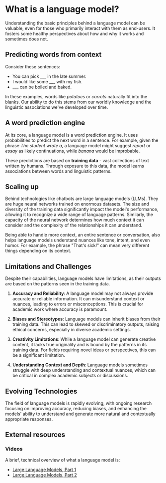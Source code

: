 # What is a language model?

Understanding the basic principles behind a language model can be valuable, even for those who primarily interact with them as end-users. It fosters some healthy perspectives about how and why it works and sometimes does not.

## Predicting words from context
Consider these sentences:

- You can pick ___ in the late summer.
- I would like some ___ with my fish.
- ___ can be boiled and baked.

In these examples, words like _potatoes_ or _carrots_ naturally fit into the blanks. Our ability to do this stems from our worldly knowledge and the linguistic associations we've developed over time.

## A word prediction engine
At its core, a language model is a word prediction engine. It uses probabilities to predict the next word in a sentence. For example, given the phrase _The student wrote a_, a language model might suggest _report_ or _essay_ as likely continuations, while _banana_ would be improbable.

These predictions are based on **training data** - vast collections of text written by humans. Through exposure to this data, the model learns associations between words and linguistic patterns.

## Scaling up
Behind technologies like chatbots are large language models (LLMs). They are huge neural networks trained on enormous datasets. The size and diversity of the training data significantly impact the model's performance, allowing it to recognize a wide range of language patterns. Similarly, the capacity of the neural network determines how much context it can consider and the complexity of the relationships it can understand.

Being able to handle more context, an entire sentence or conversation, also helps language models understand nuances like tone, intent, and even humor. For example, the phrase "That's sick!" can mean very different things depending on its context.

## Limitations and Challenges
Despite their capabilities, language models have limitations, as their outputs are based on the patterns seen in the training data.

1. **Accuracy and Reliability**: A language model may not always provide accurate or reliable information. It can misunderstand context or nuances, leading to errors or misconceptions. This is crucial for academic work where accuracy is paramount.

1. **Biases and Stereotypes**: Language models can inherit biases from their training data. This can lead to skewed or discriminatory outputs, raising ethical concerns, especially in diverse academic settings.

1. **Creativity Limitations**: While a language model can generate creative content, it lacks true originality and is bound by the patterns in its training data. For fields requiring novel ideas or perspectives, this can be a significant limitation.

1. **Understanding Context and Depth**: Language models sometimes struggle with deep understanding and contextual nuances, which can be critical in complex academic subjects or discussions.

## Evolving Technologies
The field of language models is rapidly evolving, with ongoing research focusing on improving accuracy, reducing biases, and enhancing the models' ability to understand and generate more natural and contextually appropriate responses. 

## External resources

### Videos
A brief, technical overview of what a language model is:
- [Large Language Models, Part 1](https://www.youtube.com/watch?v=lnA9DMvHtfI&ab_channel=Graphicsin5Minutes)
- [Large Language Models, Part 2](https://www.youtube.com/watch?v=YDiSFS-yHwk&ab_channel=Graphicsin5Minutes)